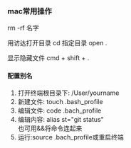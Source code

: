 ### mac常用操作
rm -rf 名字

用访达打开目录
cd 指定目录
open .

显示隐藏文件
cmd + shift + .

#### 配置别名
1. 打开终端根目录下: /User/yourname
2. 新建文件: touch .bash_profile
3. 编辑文件: code .bach_profile
4. 编辑内容: alias st="git status"  
也可用&&将命令连起来
5. 运行:source .bach_profile或重启终端